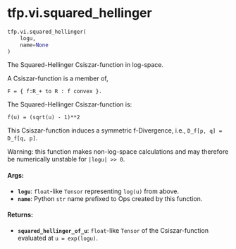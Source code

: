 <div itemscope itemtype="http://developers.google.com/ReferenceObject">
<meta itemprop="name" content="tfp.vi.squared_hellinger" />
<meta itemprop="path" content="Stable" />
</div>

# tfp.vi.squared_hellinger

``` python
tfp.vi.squared_hellinger(
    logu,
    name=None
)
```

The Squared-Hellinger Csiszar-function in log-space.

A Csiszar-function is a member of,

```none
F = { f:R_+ to R : f convex }.
```

The Squared-Hellinger Csiszar-function is:

```none
f(u) = (sqrt(u) - 1)**2
```

This Csiszar-function induces a symmetric f-Divergence, i.e.,
`D_f[p, q] = D_f[q, p]`.

Warning: this function makes non-log-space calculations and may therefore be
numerically unstable for `|logu| >> 0`.

#### Args:

* <b>`logu`</b>: `float`-like `Tensor` representing `log(u)` from above.
* <b>`name`</b>: Python `str` name prefixed to Ops created by this function.


#### Returns:

* <b>`squared_hellinger_of_u`</b>: `float`-like `Tensor` of the Csiszar-function
    evaluated at `u = exp(logu)`.